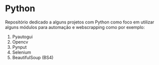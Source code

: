 # Python
Repositório dedicado a alguns projetos com Python
como foco em utilizar alguns módulos para automação e webscrapping como por exemplo:
1. Pyautogui
2. Opencv
3. Pynput
4. Selenium
5. BeautifulSoup (BS4)
